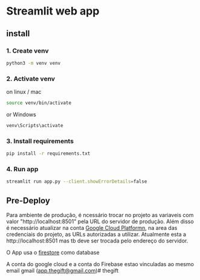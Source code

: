 # Streamlit web app

## install

### 1. Create venv

```bash
python3 -m venv venv
```

### 2. Activate venv

on linux / mac

```bash
source venv/bin/activate
```

or Windows

```bash
venv\Scripts\activate
```

### 3. Install requirements

```bash
pip install -r requirements.txt
```

### 4. Run app

```bash
streamlit run app.py --client.showErrorDetails=false
```

## Pre-Deploy

Para ambiente de produção, é ncessário trocar no projeto as variaveis com valor "http://localhost:8501" pela URL do servidor de produção.
Além disso é necessário atualizar na conta [Google Cloud Platformn](https://console.cloud.google.com/apis/credentials?project=the-gift-425823&supportedpurview=project), na area das credenciais do projeto, as URLs autorizadas a utilizar. Atualmente esta a http://localhost:8501 mas tb deve ser trocada pelo endereço do servidor.

O App usa o [firestore](https://console.firebase.google.com/project/thegift-ad01d/firestore/databases/-default-/data/~2Fusers~2F108149051185534806503?view=panel-view&query=1%7CLIM%7C3%2F100&scopeType=collection&scopeName=%2Fusers) como database

A conta do google cloud e a conta do Firebase estao vinculadas ao mesmo email gmail (app.thegift@gmail.com)#   t h e g i f t  
 